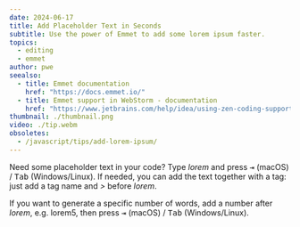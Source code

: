 ```yaml
---
date: 2024-06-17
title: Add Placeholder Text in Seconds
subtitle: Use the power of Emmet to add some lorem ipsum faster.
topics:
  - editing
  - emmet
author: pwe
seealso:
  - title: Emmet documentation
    href: "https://docs.emmet.io/"
  - title: Emmet support in WebStorm - documentation
    href: "https://www.jetbrains.com/help/idea/using-zen-coding-support.html"
thumbnail: ./thumbnail.png
video: ./tip.webm
obsoletes:
  - /javascript/tips/add-lorem-ipsum/
---
```


Need some placeholder text in your code? Type _lorem_ and press <kbd>⇥</kbd> (macOS) / <kbd>Tab</kbd> (Windows/Linux). If needed, you can add the text together with a tag: just add a tag name and _>_ before _lorem_.

If you want to generate a specific number of words, add a number after _lorem_, e.g. lorem5, then press <kbd>⇥</kbd> (macOS) / <kbd>Tab</kbd> (Windows/Linux).
